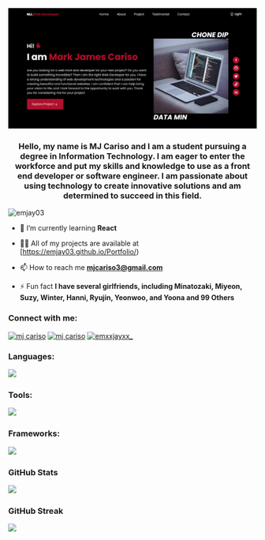 
 <img src="Image.png" />
<h3 align="center">Hello, my name is MJ Cariso and I am a student pursuing a degree in Information Technology. I am eager to enter the workforce and put my skills and knowledge to use as a front end developer or software engineer. I am passionate about using technology to create innovative solutions and am determined to succeed in this field.</h3>

<p align="left"> <img src="https://komarev.com/ghpvc/?username=emjay03&label=Profile%20views&color=0e75b6&style=flat" alt="emjay03" /> </p>

- 🌱 I’m currently learning **React**

- 👨‍💻 All of my projects are available at [https://emjay03.github.io/Portfolio/)

- 📫 How to reach me **mjcariso3@gmail.com**

- ⚡ Fun fact **I have several girlfriends, including Minatozaki, Miyeon, Suzy, Winter, Hanni, Ryujin, Yeonwoo, and Yoona and 99 Others**

<h3 align="left">Connect with me:</h3>
<p align="left">
<a href="https://linkedin.com/in/mj cariso" target="blank"><img align="center" src="https://raw.githubusercontent.com/rahuldkjain/github-profile-readme-generator/master/src/images/icons/Social/linked-in-alt.svg" alt="mj cariso" height="30" width="40" /></a>
<a href="https://fb.com/mj cariso" target="blank"><img align="center" src="https://raw.githubusercontent.com/rahuldkjain/github-profile-readme-generator/master/src/images/icons/Social/facebook.svg" alt="mj cariso" height="30" width="40" /></a>
<a href="https://instagram.com/emxxjayxx_" target="blank"><img align="center" src="https://raw.githubusercontent.com/rahuldkjain/github-profile-readme-generator/master/src/images/icons/Social/instagram.svg" alt="emxxjayxx_" height="30" width="40" /></a>
</p>

<h3 align="left">Languages:</h3>
  <a href="https://skillicons.dev">
    <img src="https://skillicons.dev/icons?i=html,css,js,php,java,cs" />
  </a>

<h3 align="left">Tools:</h3>

  <a href="https://skillicons.dev">
    <img src="https://skillicons.dev/icons?i=git,tailwind,vscode,eclipse,visualstudio,gradle,webflow,figma,nodejs" />
  </a>

<h3 align="left">Frameworks:</h3>

  <a href="https://skillicons.dev">
    <img src="https://skillicons.dev/icons?i=react,tailwind,materialui" />
  </a>

 
  <div>
    <h3>GitHub Stats</h3>
    <img src="https://github-readme-stats.vercel.app/api?username=emjay03&show_icons=true&theme=transparent" width="500"/>
   
  </div>
  <div>
    <h3>GitHub Streak</h3>
    <img src="http://github-readme-streak-stats.herokuapp.com?user=emjay03&theme=transparent" width="500"/>
  </div>
 
